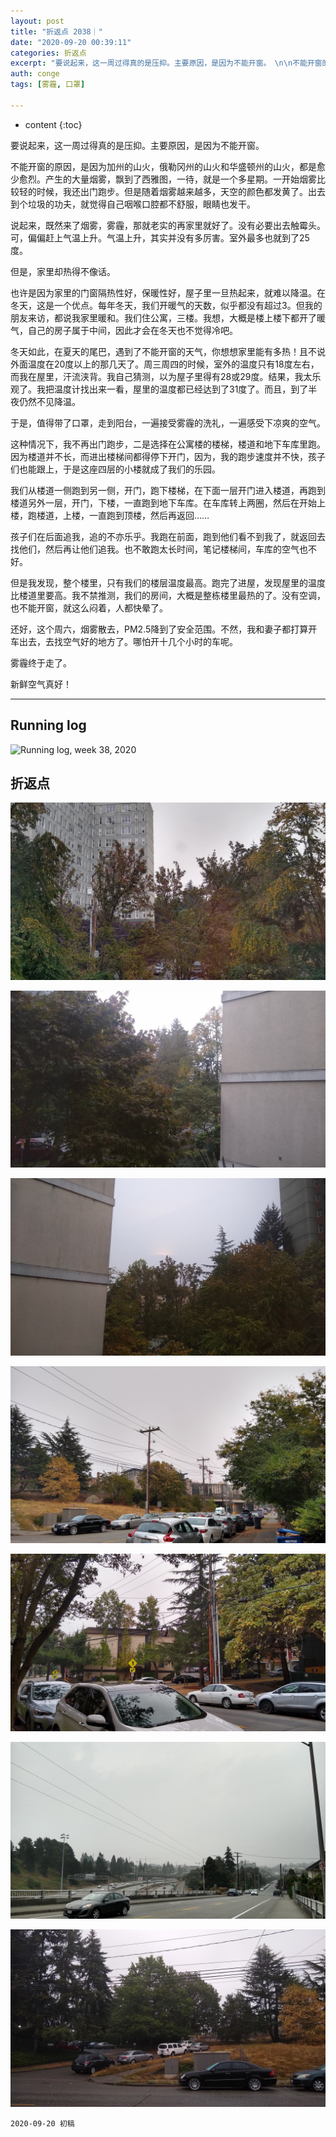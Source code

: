 ```yaml
---
layout: post
title: "折返点 2038｜"
date: "2020-09-20 00:39:11"
categories: 折返点
excerpt: "要说起来，这一周过得真的是压抑。主要原因，是因为不能开窗。　\n\n不能开窗的原因，是因为加州的山火，俄勒冈州的山火和华盛顿州的山火，都是愈少愈烈。产生的大量烟雾，飘到了西雅图，一待，就是一个多星期。一开始烟雾比较轻的时候，我还出门跑步。但是随着烟雾越来越多，天空的颜色都发黄了。出去到个垃圾的功夫，就觉得自己咽喉口腔都不舒服，眼睛也发"
auth: conge
tags: [雾霾, 口罩]

---
```

* content
{:toc}


要说起来，这一周过得真的是压抑。主要原因，是因为不能开窗。

不能开窗的原因，是因为加州的山火，俄勒冈州的山火和华盛顿州的山火，都是愈少愈烈。产生的大量烟雾，飘到了西雅图，一待，就是一个多星期。一开始烟雾比较轻的时候，我还出门跑步。但是随着烟雾越来越多，天空的颜色都发黄了。出去到个垃圾的功夫，就觉得自己咽喉口腔都不舒服，眼睛也发干。

说起来，既然来了烟雾，雾霾，那就老实的再家里就好了。没有必要出去触霉头。可，偏偏赶上气温上升。气温上升，其实并没有多厉害。室外最多也就到了25度。

但是，家里却热得不像话。

也许是因为家里的门窗隔热性好，保暖性好，屋子里一旦热起来，就难以降温。在冬天，这是一个优点。每年冬天，我们开暖气的天数，似乎都没有超过3。但我的朋友来访，都说我家里暖和。我们住公寓，三楼。我想，大概是楼上楼下都开了暖气，自己的房子属于中间，因此才会在冬天也不觉得冷吧。

冬天如此，在夏天的尾巴，遇到了不能开窗的天气，你想想家里能有多热！且不说外面温度在20度以上的那几天了。周三周四的时候，室外的温度只有18度左右，而我在屋里，汗流浃背。我自己猜测，以为屋子里得有28或29度。结果，我太乐观了。我把温度计找出来一看，屋里的温度都已经达到了31度了。而且，到了半夜仍然不见降温。

于是，值得带了口罩，走到阳台，一遍接受雾霾的洗礼，一遍感受下凉爽的空气。

这种情况下，我不再出门跑步，二是选择在公寓楼的楼梯，楼道和地下车库里跑。因为楼道并不长，而进出楼梯间都得停下开门，因为，我的跑步速度并不快，孩子们也能跟上，于是这座四层的小楼就成了我们的乐园。

我们从楼道一侧跑到另一侧，开门，跑下楼梯，在下面一层开门进入楼道，再跑到楼道另外一层，开门，下楼，一直跑到地下车库。在车库转上两圈，然后在开始上楼，跑楼道，上楼，一直跑到顶楼，然后再返回……

孩子们在后面追我，追的不亦乐乎。我跑在前面，跑到他们看不到我了，就返回去找他们，然后再让他们追我。也不敢跑太长时间，笔记楼梯间，车库的空气也不好。

但是我发现，整个楼里，只有我们的楼层温度最高。跑完了进屋，发现屋里的温度比楼道里要高。我不禁推测，我们的房间，大概是整栋楼里最热的了。没有空调，也不能开窗，就这么闷着，人都快晕了。

还好，这个周六，烟雾散去，PM2.5降到了安全范围。不然，我和妻子都打算开车出去，去找空气好的地方了。哪怕开十几个小时的车呢。

雾霾终于走了。

新鲜空气真好！

----

## Running log

![Running log, week 38, 2020](../assets/images/折返点/2020_wk38.png)

## 折返点

![20200913.jpg](/assets/images/折返点/20200913.jpg)  

![20200914.jpg](/assets/images/折返点/20200914.jpg)  

![20200915.jpg](/assets/images/折返点/20200915.jpg)  


![20200916.jpg](/assets/images/折返点/20200916.jpg)  


![20200917.jpg](/assets/images/折返点/20200917.jpg)  


![20200918.jpg](/assets/images/折返点/20200918.jpg)  


![20200919.jpg](/assets/images/折返点/20200919.jpg)

```
2020-09-20 初稿
```


